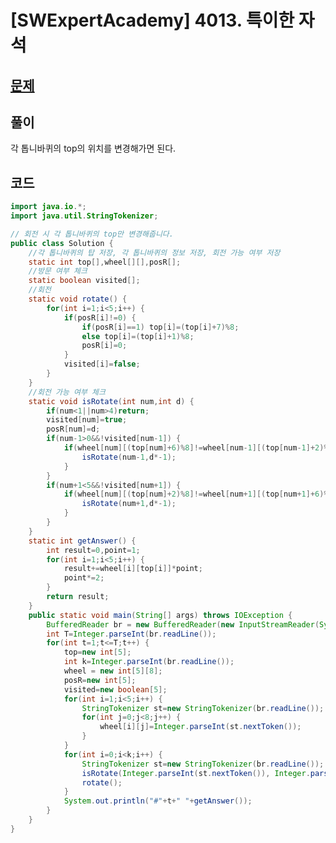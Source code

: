 # [SWExpertAcademy] 4013. 특이한 자석
## [문제](https://swexpertacademy.com/main/code/problem/problemDetail.do?contestProbId=AWIeV9sKkcoDFAVH&categoryId=AWIeV9sKkcoDFAVH&categoryType=CODE&problemTitle=4013&orderBy=FIRST_REG_DATETIME&selectCodeLang=ALL&select-1=&pageSize=10&pageIndex=1)  
## 풀이  
각 톱니바퀴의 top의 위치를 변경해가면 된다.

## 코드
```java
import java.io.*;
import java.util.StringTokenizer;

// 회전 시 각 톱니바퀴의 top만 변경해줍니다.
public class Solution {
	//각 톱니바퀴의 탑 저장, 각 톱니바퀴의 정보 저장, 회전 가능 여부 저장
	static int top[],wheel[][],posR[];
	//방문 여부 체크
	static boolean visited[];
	//회전
	static void rotate() {
		for(int i=1;i<5;i++) {
			if(posR[i]!=0) {
				if(posR[i]==1) top[i]=(top[i]+7)%8;
				else top[i]=(top[i]+1)%8;
				posR[i]=0;
			}
			visited[i]=false;
		}
	}
	//회전 가능 여부 체크
	static void isRotate(int num,int d) {
		if(num<1||num>4)return;
		visited[num]=true;
		posR[num]=d;
		if(num-1>0&&!visited[num-1]) {
			if(wheel[num][(top[num]+6)%8]!=wheel[num-1][(top[num-1]+2)%8]) {
				isRotate(num-1,d*-1);
			}
		}
		if(num+1<5&&!visited[num+1]) {
			if(wheel[num][(top[num]+2)%8]!=wheel[num+1][(top[num+1]+6)%8]) {
				isRotate(num+1,d*-1);
			}
		}
	}
	static int getAnswer() {
		int result=0,point=1;
		for(int i=1;i<5;i++) {
			result+=wheel[i][top[i]]*point;
			point*=2;
		}
		return result;
	}
	public static void main(String[] args) throws IOException {
		BufferedReader br = new BufferedReader(new InputStreamReader(System.in));
		int T=Integer.parseInt(br.readLine());
		for(int t=1;t<=T;t++) {
			top=new int[5];
			int k=Integer.parseInt(br.readLine());
			wheel = new int[5][8];
			posR=new int[5];
			visited=new boolean[5];
			for(int i=1;i<5;i++) {
				StringTokenizer st=new StringTokenizer(br.readLine());
				for(int j=0;j<8;j++) {
					wheel[i][j]=Integer.parseInt(st.nextToken());
				}
			}
			for(int i=0;i<k;i++) {
				StringTokenizer st=new StringTokenizer(br.readLine());
				isRotate(Integer.parseInt(st.nextToken()), Integer.parseInt(st.nextToken()));
				rotate();
			}
			System.out.println("#"+t+" "+getAnswer());
		}
	}
}
```